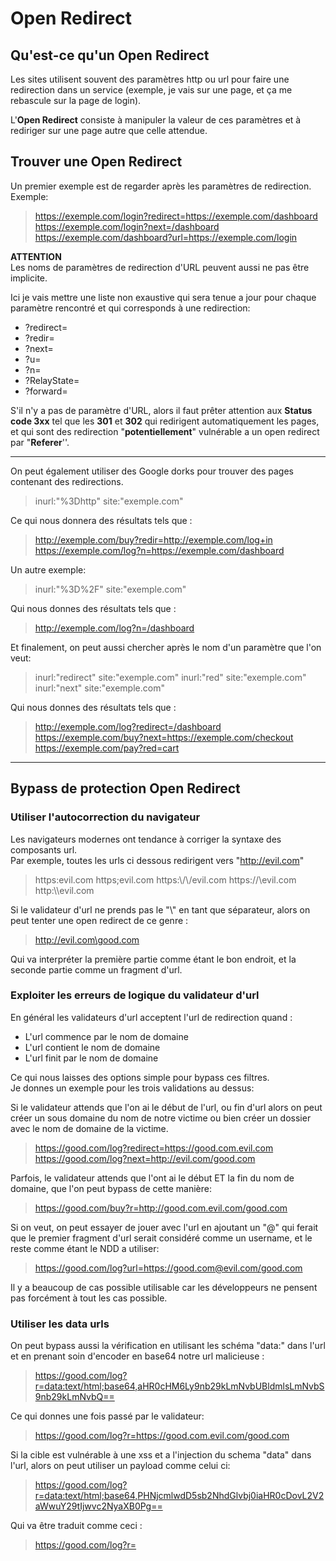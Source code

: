 # Open Redirect

## Qu'est-ce qu'un Open Redirect

Les sites utilisent souvent des paramètres http ou url pour faire une redirection dans un service (exemple, je vais sur une page, et ça me rebascule sur la page de login). 

L'**Open Redirect** consiste à manipuler la valeur de ces paramètres et à rediriger sur une page autre que celle attendue.

## Trouver une Open Redirect

Un premier exemple est de regarder après les paramètres de redirection.  
Exemple:  

>https://exemple.com/login?redirect=https://exemple.com/dashboard
>https://exemple.com/login?next=/dashboard
>https://exemple.com/dashboard?url=https://exemple.com/login

**ATTENTION**  
Les noms de paramètres de redirection d'URL peuvent aussi ne pas être implicite.

Ici je vais mettre une liste non exaustive qui sera tenue a jour pour chaque paramètre rencontré et qui corresponds à une redirection:  

- ?redirect=
- ?redir=
- ?next=
- ?u=
- ?n=
- ?RelayState=
- ?forward=

S'il n'y a pas de paramètre d'URL, alors il faut prêter attention aux **Status code 3xx** tel que les **301** et **302** qui redirigent automatiquement les pages, et qui sont des redirection "**potentiellement**" vulnérable a un open redirect par "**Referer**''.

---

On peut également utiliser des Google dorks pour trouver des pages contenant des redirections.

>inurl:"%3Dhttp" site:"exemple.com"  

Ce qui nous donnera des résultats tels que :  
>http://exemple.com/buy?redir=http://exemple.com/log+in
>https://exemple.com/log?n=https://exemple.com/dashboard

Un autre exemple:  

>inurl:"%3D%2F" site:"exemple.com"

Qui nous donnes des résultats tels que :   
>http://exemple.com/log?n=/dashboard

Et finalement, on peut aussi chercher après le nom d'un paramètre que l'on veut:  

>inurl:"redirect" site:"exemple.com"
>inurl:"red" site:"exemple.com"
>inurl:"next" site:"exemple.com"  

Qui nous donnes des résultats tels que :  
> http://exemple.com/log?redirect=/dashboard
> https://exemple.com/buy?next=https://exemple.com/checkout
> https://exemple.com/pay?red=cart

---   
## Bypass de protection Open Redirect  

### Utiliser l'autocorrection du navigateur

Les navigateurs modernes ont tendance à corriger la syntaxe des composants url.  
Par exemple, toutes les urls ci dessous redirigent vers "http://evil.com"  

>https:evil.com
>https;evil.com
>https:\\/\\/evil.com
>https:/\/\evil.com
>http:\\\\evil.com

Si le validateur d'url ne prends pas le "\\" en tant que séparateur, alors on peut tenter une open redirect de ce genre :  

>http://evil.com\good.com  

Qui va interpréter la première partie comme étant le bon endroit, et la seconde partie comme un fragment d'url.  

### Exploiter les erreurs de logique du validateur d'url

En général les validateurs d'url acceptent l'url de redirection quand :   
- L'url commence par le nom de domaine
- L'url contient le nom de domaine
- L'url finit par le nom de domaine

Ce qui nous laisses des options simple pour bypass ces filtres.  
Je donnes un exemple pour les trois validations au dessus:  

Si le validateur attends que l'on ai le début de l'url, ou fin d'url alors on peut créer un sous domaine du nom de notre victime ou bien créer un dossier avec le nom de domaine de la victime.  
> https://good.com/log?redirect=https://good.com.evil.com  
> https://good.com/log?next=http://evil.com/good.com

Parfois, le validateur attends que l'ont ai le début ET la fin du nom de domaine, que l'on peut bypass de cette manière:  

>https://good.com/buy?r=http://good.com.evil.com/good.com

Si on veut, on peut essayer de jouer avec l'url en ajoutant un "@" qui ferait que le premier fragment d'url serait considéré comme un username, et le reste comme étant le NDD a utiliser:  

>https://good.com/log?url=https://good.com@evil.com/good.com

Il y a beaucoup de cas possible utilisable car les développeurs ne pensent pas forcément à tout les cas possible.  

### Utiliser les data urls  

On peut bypass aussi la vérification en utilisant les schéma "data:" dans l'url et en prenant soin d'encoder en base64 notre url malicieuse  :  

>https://good.com/log?r=data:text/html;base64,aHR0cHM6Ly9nb29kLmNvbUBldmlsLmNvbS9nb29kLmNvbQ==

Ce qui donnes une fois passé par le validateur:  

>https://good.com/log?r=https://good.com.evil.com/good.com  

Si la cible est vulnérable à une xss et a l'injection du schema "data" dans l'url, alors on peut utiliser un payload comme celui ci:  

>https://good.com/log?r=data:text/html;base64,PHNjcmlwdD5sb2NhdGlvbj0iaHR0cDovL2V2aWwuY29tIjwvc2NyaXB0Pg==  

Qui va être traduit comme ceci :  

>https://good.com/log?r=<script>location="http://evil.com"</script>  

qui redirigera notre victime sur notre site malveillant, et exécutant le script que l'on veut.  

### utiliser le double/triple encodage  

Une autre méthode pour bypass la protection est l'encodage url en double voir triple.  

Exemple, lorsque nous appelons une url, pour qu'elle soit bien prise en charge par le navigateur, elle est encodée en hexadécimal précédé par le caractère "%".  

Si nous faisons un payload en encodage simple, le "/" serait représenté par l'hexa "%2f".  

>https://good.com%2f@evil.com  

On peut également double encoder et triple encoder ce qui donnes :  

>https://good.com%252f@evil.com
>https://good.com%25252f@evil.com  

Ce qui pourrait déclencher une erreur de logique et donc interpréter notre première partie comme un fragment d'username et la seconde partie comme notre site legit sur lequel il faut rediriger.

L'inverse est également possible, car si le décodage se fait, on pourrait tenter ceci:  

>https://evil.com%252f@good.com  

Il considérera good.com comme étant le NDD, mais sera interprété par le navigateur comme étant un répertoire "/good.com" et nous redirigera quand même sur evil.com.

### Utiliser des caractères non ASCII  

Une autre manière est l'utilisation de caractère non ASCII, exemple:  

> https://evil.com%ff.good.com  

Le navigateur peut réagir de plusieurs manières différentes, l'une d'elle est de remplacer le caractère non ascii par un "?" ce qui donnera ce résultat:  

>https://evil.com?.good.com  

La conséquence est que l'url sera notre url malicieuse, et que le reste est considéré comme une partie de requête qui sera ignorée et donc qui nous redirigera sur notre page.  

Une autre méthode aussi est que les navigateurs peuvent avoir envie de trouver un caractère auquel il ressemble le plus.  

Par exemple, si nous utilisons le caractère "%E2%95%B1" qui est "╱", le navigateur va vouloir l'interprêter comme étant un "plus proche du caractère /" et donc l'interprêter comme un slash.  

>https://evil.com%E2%95%B1.good.com  
>https://evil.com╱.good.com  
>https://evil.com/.good.com  

Pour le genre de caractères en "look alike", on peut regarder les caractères unicodes et plus particulièrement le **cyrillique** qui contient pas mal de caractère proche de l'ascii.  

### Combiner les techniques  

Pour bypass les filtres les plus récalcitrants, on peut combiner les techniques de bypass.  
Par exemple, celui ci-dessous permet de valider que :  

- l'url débute par le bon domaine
- l'url fini par le bon domaine
- l'url contient le bon domaine

Mais également d'embrouiller le navigateur en faisant penser que le premier fragment d'url est la portion username en laissant donc l'url malicieuse être la page vers laquelle l'utilisateur est redirigé.  

>https://good.com%25252f@evil.com%E2%95%B1good.com

Ce qui serait interprété au final par:  

>https://good.com/@evil.com/good.com  

Une autre méthode qui peut être efficace pourrait être celle ci:  

>https://good.com/?next=http://evil.com/

En effet, parfois la double redirection n'est pas prise en compte et bypassera le filtrage.  

### Quels sont les vecteur d'escalade possible  

Account Takeover : L'attaquant envoie l'url "légit" à la victime. La victime entre ses coordonnées sur le vrai site, mais est redirigé a la validation de ses informations vers la copie du site sur l'url de l'attaquant en précisant que les creds sont faux, obligeant la personne à ressaisir ses infos.

SSRF : L'utilisation d'un open redirect peut maximiser l'impact d'une SSRF. Si un site utilise une liste blanche en prévention de SSRF et n'autorise que quelques pages a exécuter des requêtes, l'open redirect permettrais l'utilisation de n'importe quelle page autoriser pour rediriger la requête n'importe où.